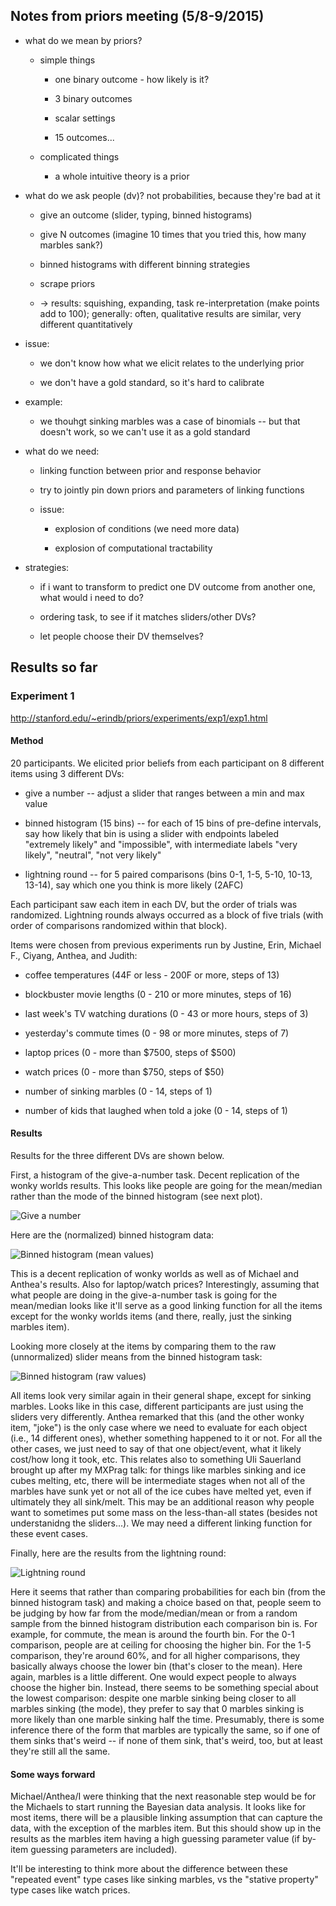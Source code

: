## Notes from priors meeting (5/8-9/2015)

- what do we mean by priors?

	- simple things
	
		- one binary outcome - how likely is it?
		
		- 3 binary outcomes
		
		- scalar settings
		
		- 15 outcomes...
	
	- complicated things
	
		- a whole intuitive theory is a prior
		
		
- what do we ask people (dv)? not probabilities, because they're bad at it
	
	- give an outcome (slider, typing, binned histograms)

	- give N outcomes (imagine 10 times that you tried this, how many marbles sank?)
	
	- binned histograms with different binning strategies
	
	- scrape priors	
	
	- -> results: squishing, expanding, task re-interpretation (make points add to 100); generally: often, qualitative results are similar, very different quantitatively

- issue: 

	- we don't know how what we elicit relates to the underlying prior		
	
	- we don't have a gold standard, so it's hard to calibrate
	
- example:

	- we thouhgt sinking marbles was a case of binomials -- but that doesn't work, so we can't use it as a gold standard
	
		
- what do we need:

	- linking function between prior and response behavior
	
	- try to jointly pin down priors and parameters of linking functions
	
	- issue:
	
		- explosion of conditions (we need more data)
		
		- explosion of computational tractability
	
	
- strategies:

	- if i want to transform to predict one DV outcome from another one, what would i need to do?
	
	- ordering task, to see if it matches sliders/other DVs?
	
	- let people choose their DV themselves?
	
## Results so far

### Experiment 1

http://stanford.edu/~erindb/priors/experiments/exp1/exp1.html

#### Method

20 participants. We elicited prior beliefs from each participant on 8 different items using 3 different DVs:	

- give a number -- adjust a slider that ranges between a min and max value

- binned histogram (15 bins) -- for each of 15 bins of pre-define intervals, say how likely that bin is using a slider with endpoints labeled "extremely likely" and "impossible", with intermediate labels "very likely", "neutral", "not very likely"

- lightning round -- for 5 paired comparisons (bins 0-1, 1-5, 5-10, 10-13, 13-14), say which one you think is more likely (2AFC)

Each participant saw each item in each DV, but the order of trials was randomized. Lightning rounds always occurred as a block of five trials (with order of comparisons randomized within that block).

Items were chosen from previous experiments run by Justine, Erin, Michael F., Ciyang, Anthea, and Judith:

- coffee temperatures (44F or less - 200F or more, steps of 13)

- blockbuster movie lengths (0 - 210 or more minutes, steps of 16)

- last week's TV watching durations (0 - 43 or more hours, steps of 3)

- yesterday's commute times (0 - 98 or more minutes, steps of 7)

- laptop prices (0 - more than $7500, steps of $500)

- watch prices (0 - more than $750, steps of $50)

- number of sinking marbles (0 - 14, steps of 1)

- number of kids that laughed when told a joke (0 - 14, steps of 1)

#### Results

Results for the three different DVs are shown below.

First, a histogram of the give-a-number task. Decent replication of the wonky worlds results. This looks like people are going for the mean/median rather than the mode of the binned histogram (see next plot).

![Give a number](/experiments/exp1/analysis/graphs/number_histogram.png "Give a number task")

Here are the (normalized) binned histogram data:

![Binned histogram (mean values)](/experiments/exp1/analysis/graphs/binned_histogram_norm_means.png "Binned histogram (normed mean slider values)")

This is a decent replication of wonky worlds as well as of Michael and Anthea's results. Also for laptop/watch prices? Interestingly, assuming that what people are doing in the give-a-number task is going for the mean/median looks like it'll serve as a good linking function for all the items except for the wonky worlds items (and there, really, just the sinking marbles item).

Looking more closely at the items by comparing them to the raw (unnormalized) slider means from the binned histogram task:

![Binned histogram (raw values)](/experiments/exp1/analysis/graphs/binned_histogram_raw_means.png "Binned histogram (raw mean slider values)")

All items look very similar again in their general shape, except for sinking marbles. Looks like in this case, different participants are just using the sliders very differently. Anthea remarked that this (and the other wonky item, "joke") is the only case where we need to evaluate for each object (i.e., 14 different ones), whether something happened to it or not. For all the other cases, we just need to say of that one object/event, what it likely cost/how long it took, etc. This relates also to something Uli Sauerland brought up after my MXPrag talk: for things like marbles sinking and ice cubes melting, etc, there will be intermediate stages when not all of the  marbles have sunk yet or not all of the ice cubes have melted yet, even if ultimately they all sink/melt. This may be an additional reason why people want to sometimes put some mass on the less-than-all states (besides not understanidng the sliders...). We may need a different linking function for these event cases.

Finally, here are the results from the lightning round:

![Lightning round](/experiments/exp1/analysis/graphs/lightning_round.png "Lightning round")

Here it seems that rather than comparing probabilities for each bin (from the binned histogram task) and making a choice based on that, people seem to be judging by how far from the mode/median/mean or from a random sample from the binned histogram distribution each comparison bin is. For example, for commute, the mean is around the fourth bin. For the 0-1 comparison, people are at ceiling for choosing the higher bin. For the 1-5 comparison, they're around 60%, and for all higher comparisons, they basically always choose the lower bin (that's closer to the mean). Here again, marbles is a little different. One would expect people to always choose the higher bin. Instead, there seems to be something special about the lowest comparison: despite one marble sinking being closer to all marbles sinking (the mode), they prefer to say that 0 marbles sinking is more likely than one marble sinking half the time. Presumably, there is some inference there of the form that marbles are typically the same, so if one of them sinks that's weird -- if none of them sink, that's weird, too, but at least they're still all the same.

#### Some ways forward

Michael/Anthea/I were thinking that the next reasonable step would be for the Michaels to start running the Bayesian data analysis. It looks like for most items, there will be a plausible linking assumption that can capture the data, with the exception of the marbles item. But this should show up in the results as the marbles item having a high guessing parameter value (if by-item guessing parameters are included). 

It'll be interesting to think more about the difference between these "repeated event" type cases like sinking marbles, vs the "stative property" type cases like watch prices.



	